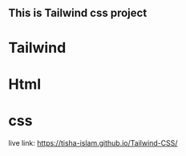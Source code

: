 ## This is Tailwind css project

# Tailwind
# Html
# css

live link: https://tisha-islam.github.io/Tailwind-CSS/